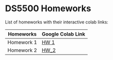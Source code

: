 # DS5500 Homeworks

List of homeworks with their interactive colab links:

| Homeworks      | Google Colab Link |
| ----------- | ----------- |
| Homework 1      |  [HW 1](https://colab.research.google.com/github/prathwishshetty/DS5500-Homework-1/blob/master/ds5500_hw1.ipynb)       |
| Homework 2  | [HW_2](https://colab.research.google.com/github/prathwishshetty/DS5500-Homework-1/blob/master/DS5500_Homework_2.ipynb)       |
